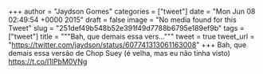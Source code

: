 
+++
author = "Jaydson Gomes"
categories = ["tweet"]
date = "Mon Jun 08 02:49:54 +0000 2015"
draft = false
image = "No media found for this Tweet"
slug = "251def49b548b52e391f49d7788b6795e189ef9b"
tags = ["tweet"]
title = """Bah, que demais essa vers..."""
tweet = true
tweet_url = "https://twitter.com/jaydson/status/607741313061163008"
+++
Bah, que demais essa versão de Chop Suey (é velha, mas eu não tinha visto) https://t.co/I1lPbM0VNg
